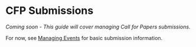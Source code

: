 # CFP Submissions

*Coming soon - This guide will cover managing Call for Papers submissions.*

For now, see [Managing Events](managing-events.md) for basic submission information.

